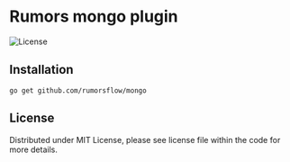 # Rumors mongo plugin

![License](https://img.shields.io/dub/l/vibe-d.svg)

## Installation

```shell
go get github.com/rumorsflow/mongo
```

## License

Distributed under MIT License, please see license file within the code for more details.
